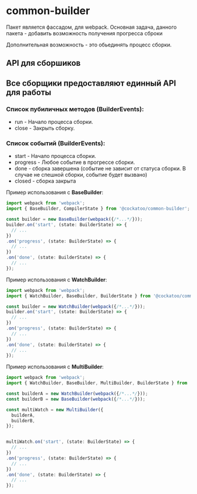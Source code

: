 # common-builder

Пакет является фассадом, для webpack.
Основная задача, данного пакета - добавить возможность получения прогресса сброки

Дополнительная возможность - это обьединять процесс сборки.

## API для сборшиков
## Все сборщики предоставляют единный API для работы

### Список пубиличных методов (BuilderEvents):
* run - Начало процесса сборки.
* close - Закрыть сборку.

### Список событий (BuilderEvents):
* start - Начало процесса сборки.
* progress - Любое событие в прогрессе сборки.
* done - сборка завершена (событие не зависит от статуса сборки. В случае не спешной сборки, событие будет вызвано)
* closed - сборка закрыта


Пример использования c **BaseBuilder**:
```ts
import webpack from 'webpack';
import { BaseBuilder, CompilerState } from '@cockatoo/common-builder';

const builder = new BaseBuilder(webpack({/*...*/}));
builder.on('start', (state: BuilderState) => {
  // ...
})
.on('progress', (state: BuilderState) => {
  // ...
})
.on('done', (state: BuilderState) => {
  // ...
});

```


Пример использования c **WatchBuilder**:
```ts
import webpack from 'webpack';
import { WatchBuilder, BaseBuilder, BuilderState } from '@cockatoo/common-builder';

const builder = new WatchBuilder(webpack({/*...*/}));
builder.on('start', (state: BuilderState) => {
  // ...
})
.on('progress', (state: BuilderState) => {
  // ...
})
.on('done', (state: BuilderState) => {
  // ...
});

```


Пример использования c **MultiBuilder**:
```ts
import webpack from 'webpack';
import { WatchBuilder, BaseBuilder, MultiBuilder, BuilderState } from '@cockatoo/common-builder';

const builderA = new WatchBuilder(webpack({/*...*/}));
const builderB = new BaseBuilder(webpack({/*...*/}));

const multiWatch = new MultiBuilder({
  builderA,
  builderB,
});


multiWatch.on('start', (state: BuilderState) => {
  // ...
})
.on('progress', (state: BuilderState) => {
  // ...
})
.on('done', (state: BuilderState) => {
  // ...
});
```



